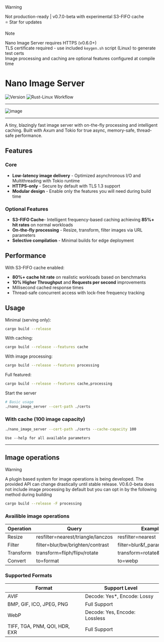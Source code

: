 > [!WARNING]
> Not production-ready | v0.7.0-beta with experimental S3-FIFO cache<br>
> ⭐ Star for updates

> [!NOTE]
> Nano Image Server requires HTTPS (v0.6.0+) <br>
> TLS certificate required - use included `keygen.sh` script (Linux) to generate test certs <br>
> Image processing and caching are optional features configured at compile time

# Nano Image Server
![Version](https://img.shields.io/badge/version-0.7.0--beta-orange?style=flat-square)
![Rust-Linux Workflow](https://github.com/mahinkumar/Nano_image_server/actions/workflows/Rust_Linux.yml/badge.svg)

<hr>

![image](https://github.com/user-attachments/assets/c43b43bf-b42e-4115-b225-da9a76f26894)
<hr>

A tiny, blazingly fast image server with on-the-fly processing and intelligent caching. Built with Axum and Tokio for true async, memory-safe, thread-safe performance.

## Features

### Core
- **Low-latency image delivery** - Optimized asynchronous I/O and Multithreading with Tokio runtime
- **HTTPS-only** - Secure by default with TLS 1.3 support
- **Modular design** - Enable only the features you will need during build time

### Optional Features
- **S3-FIFO Cache**- Intelligent frequency-based caching achieving **85%+ hit rates** on normal workloads
- **On-the-fly processing** - Resize, transform, filter images via URL parameters
- **Selective compilation** - Minimal builds for edge deployment

## Performance

With S3-FIFO cache enabled:
- **80%+ cache hit rate** on realistic workloads based on benchmarks
- **10% Higher Throughput** and **Requests per second** improvements
- Millisecond cached response times
- Thread-safe concurrent access with lock-free frequency tracking


## Usage

Minimal (serving only):
```bash
cargo build --release
```
With caching:
```bash
cargo build --release --features cache 
```
With image processing:
```bash
cargo build --release --features processing
```
Full featured:
```bash
cargo build --release --features cache,processing 
```

Start the server
```bash
# Basic usage
./nano_image_server --cert-path ./certs 
```

### With cache (100 image capacity)
```bash
./nano_image_server --cert-path ./certs --cache-capacity 100
```

`Use --help for all available parameters`

<hr>

## Image operations

> [!WARNING]  
> A plugin based system for image operations is being developed. The provided API can change drastically until stable release.
> V0.6.0-beta does not include image processing by default but you can opt in by the following method during building

```bash
cargo build --release -F processing 
```

### Availible image operations
| Operation | Query | Examples |
|-----------|--------|----------|
| Resize | resfilter=nearest/triangle/lanczos | resfilter=nearest |
| Filter | filter=blur/bw/brighten/contrast | filter=blur&f_param=1.0 |
| Transform | transform=fliph/flipv/rotate | transform=rotate&t_param=90 |
| Convert | to=format | to=webp |

### Supported Formats
| Format | Support Level |
|--------|---------------|
| AVIF | Decode: Yes*, Encode: Lossy |
| BMP, GIF, ICO, JPEG, PNG | Full Support |
| WebP | Decode: Yes, Encode: Lossless |
| TIFF, TGA, PNM, QOI, HDR, EXR | Full Support |
